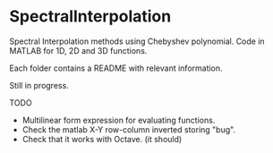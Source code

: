# SpectralInterpolation
Spectral Interpolation methods using Chebyshev polynomial. Code in MATLAB for 1D, 2D and 3D functions.

Each folder contains a README with relevant information.

Still in progress.

TODO

- Multilinear form expression for evaluating functions.
- Check the matlab X-Y row-column inverted storing "bug".
- Check that it works with Octave. (it should)
